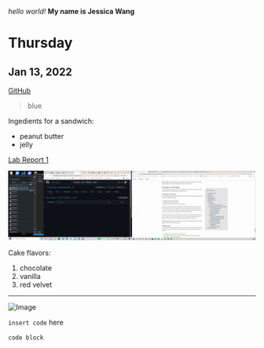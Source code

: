 *hello world!*
**My name is Jessica Wang**
# Thursday
## Jan 13, 2022

[GitHub](https://github.com)

> blue

Ingedients for a sandwich:
* peanut butter
* jelly

[Lab Report 1](lab-report-1-week-2.html)

![Image](Screenshot(508).png)

Cake flavors:
1. chocolate
2. vanilla
3. red velvet

---
![Image](https://media-cldnry.s-nbcnews.com/image/upload/t_nbcnews-fp-1024-512,f_auto,q_auto:best/newscms/2019_33/2203981/171026-better-coffee-boost-se-329p.jpg)

`insert code` here

```
code block
```
